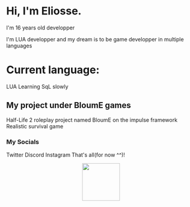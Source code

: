 # Hi, I'm Eliosse.
I'm 16 years old developper

I'm LUA developper and my dream is to be game developper in multiple languages

# Current language:
LUA
Learning SqL slowly
## My project under BloumE games
Half-Life 2 roleplay project named BloumE on the impulse framework
Realistic survival game

### My Socials
Twitter
Discord
Instagram
That's all(for now ^^)!
<div id="header" align="center">
  <img src="https://media.giphy.com/media/M9gbBd9nbDrOTu1Mqx/giphy.gif" width="100"/>
</div>
